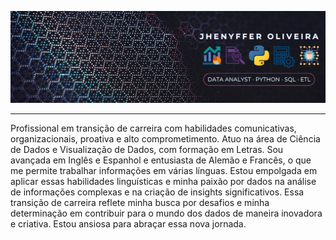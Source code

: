 [![Hello world!](GitHub.png)](https://github.com/JhenyfferOliveira?tab=repositories)
___
Profissional em transição de carreira com habilidades comunicativas, organizacionais, proativa e alto comprometimento. Atuo na área de Ciência de Dados e Visualização de Dados, com formação em Letras. Sou avançada em Inglês e Espanhol e entusiasta de Alemão e Francês, o que me permite trabalhar informações em várias línguas. Estou empolgada em aplicar essas habilidades linguísticas e minha paixão por dados na análise de informações complexas e na criação de insights significativos. Essa transição de carreira reflete minha busca por desafios e minha determinação em contribuir para o mundo dos dados de maneira inovadora e criativa. Estou ansiosa para abraçar essa nova jornada.

